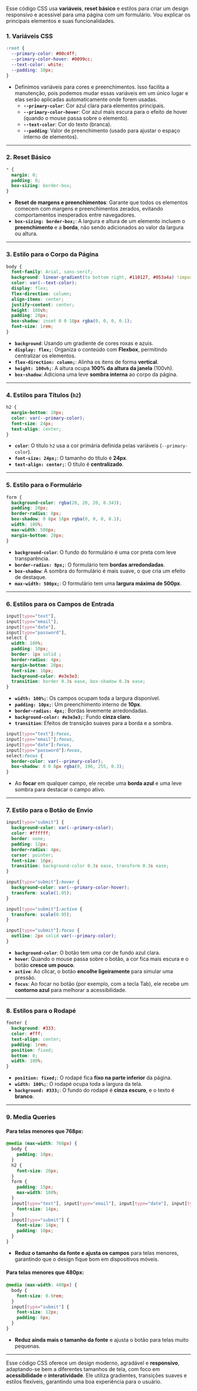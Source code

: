 Esse código CSS usa **variáveis**, **reset básico** e estilos para criar um design responsivo e acessível para uma página com um formulário. Vou explicar os principais elementos e suas funcionalidades.

### 1. **Variáveis CSS**
```css
:root {
  --primary-color: #00c4ff;
  --primary-color-hover: #0099cc;
  --text-color: white;
  --padding: 10px;
}
```
- Definimos variáveis para cores e preenchimentos. Isso facilita a manutenção, pois podemos mudar essas variáveis em um único lugar e elas serão aplicadas automaticamente onde forem usadas.
  - **`--primary-color`**: Cor azul clara para elementos principais.
  - **`--primary-color-hover`**: Cor azul mais escura para o efeito de hover (quando o mouse passa sobre o elemento).
  - **`--text-color`**: Cor do texto (branca).
  - **`--padding`**: Valor de preenchimento (usado para ajustar o espaço interno de elementos).

---

### 2. **Reset Básico**
```css
* {
  margin: 0;
  padding: 0;
  box-sizing: border-box;
}
```
- **Reset de margens e preenchimentos**: Garante que todos os elementos comecem com margens e preenchimentos zerados, evitando comportamentos inesperados entre navegadores.
- **`box-sizing: border-box;`**: A largura e altura de um elemento incluem o **preenchimento** e a **borda**, não sendo adicionados ao valor da largura ou altura.

---

### 3. **Estilo para o Corpo da Página**
```css
body {
  font-family: Arial, sans-serif;
  background: linear-gradient(to bottom right, #110127, #053a4a) !important;
  color: var(--text-color);
  display: flex;
  flex-direction: column;
  align-items: center;
  justify-content: center;
  height: 100vh;
  padding: 20px;
  box-shadow: inset 0 0 10px rgba(0, 0, 0, 0.1);
  font-size: 1rem;
}
```
- **`background`**: Usando um gradiente de cores roxas e azuis.
- **`display: flex;`**: Organiza o conteúdo com **Flexbox**, permitindo centralizar os elementos.
- **`flex-direction: column;`**: Alinha os itens de forma **vertical**.
- **`height: 100vh;`**: A altura ocupa **100% da altura da janela** (100vh).
- **`box-shadow`**: Adiciona uma leve **sombra interna** ao corpo da página.

---

### 4. **Estilos para Títulos (`h2`)**
```css
h2 {
  margin-bottom: 20px;
  color: var(--primary-color);
  font-size: 24px;
  text-align: center;
}
```
- **`color`**: O título `h2` usa a cor primária definida pelas variáveis (`--primary-color`).
- **`font-size: 24px;`**: O tamanho do título é **24px**.
- **`text-align: center;`**: O título é **centralizado**.

---

### 5. **Estilo para o Formulário**
```css
form {
  background-color: rgba(20, 20, 20, 0.343);
  padding: 20px;
  border-radius: 8px;
  box-shadow: 0 8px 16px rgba(0, 0, 0, 0.1);
  width: 100%;
  max-width: 500px;
  margin-bottom: 20px;
}
```
- **`background-color`**: O fundo do formulário é uma cor preta com leve transparência.
- **`border-radius: 8px;`**: O formulário tem **bordas arredondadas**.
- **`box-shadow`**: A sombra do formulário é mais suave, o que cria um efeito de destaque.
- **`max-width: 500px;`**: O formulário tem uma **largura máxima de 500px**.

---

### 6. **Estilos para os Campos de Entrada**
```css
input[type="text"],
input[type="email"],
input[type="date"],
input[type="password"],
select {
  width: 100%;
  padding: 10px;
  border: 1px solid ;
  border-radius: 4px;
  margin-bottom: 20px;
  font-size: 16px;
  background-color: #e3e3e3;
  transition: border 0.3s ease, box-shadow 0.3s ease;
}
```
- **`width: 100%;`**: Os campos ocupam toda a largura disponível.
- **`padding: 10px;`**: Um preenchimento interno de **10px**.
- **`border-radius: 4px;`**: Bordas levemente arredondadas.
- **`background-color: #e3e3e3;`**: Fundo **cinza claro**.
- **`transition`**: Efeitos de transição suaves para a borda e a sombra.

```css
input[type="text"]:focus,
input[type="email"]:focus,
input[type="date"]:focus,
input[type="password"]:focus,
select:focus {
  border-color: var(--primary-color);
  box-shadow: 0 0 8px rgba(0, 196, 255, 0.3);
}
```
- Ao **focar** em qualquer campo, ele recebe uma **borda azul** e uma leve sombra para destacar o campo ativo.

---

### 7. **Estilo para o Botão de Envio**
```css
input[type="submit"] {
  background-color: var(--primary-color);
  color: #ffffff;
  border: none;
  padding: 12px;
  border-radius: 4px;
  cursor: pointer;
  font-size: 16px;
  transition: background-color 0.3s ease, transform 0.3s ease;
}

input[type="submit"]:hover {
  background-color: var(--primary-color-hover);
  transform: scale(1.05);
}

input[type="submit"]:active {
  transform: scale(0.95);
}

input[type="submit"]:focus {
  outline: 2px solid var(--primary-color);
}
```
- **`background-color`**: O botão tem uma cor de fundo azul clara.
- **`hover`**: Quando o mouse passa sobre o botão, a cor fica mais escura e o botão **cresce um pouco**.
- **`active`**: Ao clicar, o botão **encolhe ligeiramente** para simular uma pressão.
- **`focus`**: Ao focar no botão (por exemplo, com a tecla Tab), ele recebe um **contorno azul** para melhorar a acessibilidade.

---

### 8. **Estilos para o Rodapé**
```css
footer {
  background: #333;
  color: #fff;
  text-align: center;
  padding: 1rem;
  position: fixed;
  bottom: 0;
  width: 100%;
}
```
- **`position: fixed;`**: O rodapé fica **fixo na parte inferior** da página.
- **`width: 100%;`**: O rodapé ocupa toda a largura da tela.
- **`background: #333;`**: O fundo do rodapé é **cinza escuro**, e o texto é **branco**.

---

### 9. **Media Queries**
#### Para telas menores que 768px:
```css
@media (max-width: 768px) {
  body {
    padding: 10px;
  }
  h2 {
    font-size: 20px;
  }
  form {
    padding: 15px;
    max-width: 100%;
  }
  input[type="text"], input[type="email"], input[type="date"], input[type="password"], select {
    font-size: 14px;
  }
  input[type="submit"] {
    font-size: 14px;
    padding: 10px;
  }
}
```
- **Reduz o tamanho da fonte e ajusta os campos** para telas menores, garantindo que o design fique bom em dispositivos móveis.

#### Para telas menores que 480px:
```css
@media (max-width: 480px) {
  body {
    font-size: 0.9rem;
  }
  input[type="submit"] {
    font-size: 12px;
    padding: 8px;
  }
}
```
- **Reduz ainda mais o tamanho da fonte** e ajusta o botão para telas muito pequenas.

---

Esse código CSS oferece um design moderno, agradável e **responsivo**, adaptando-se bem a diferentes tamanhos de tela, com foco em **acessibilidade** e **interatividade**. Ele utiliza gradientes, transições suaves e estilos flexíveis, garantindo uma boa experiência para o usuário.